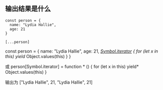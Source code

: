 
## 输出结果是什么
```
const person = {
  name: "Lydia Hallie",
  age: 21
}

[...person] 
```

const person = {
  name: "Lydia Hallie",
  age: 21,
  *[Symbol.iterator]() { for (let x in this) yield* Object.values(this) }
}

或 person[Symbol.iterator] = function * () { for (let x in this) yield* Object.values(this) }

输出为
["Lydia Hallie", 21, "Lydia Hallie", 21]